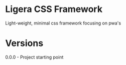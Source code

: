 # Ligera CSS Framework
Light-weight, minimal css framework focusing on pwa's

# Versions
0.0.0 - Project starting point
